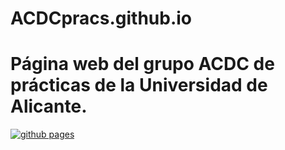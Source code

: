 # ACDCpracs.github.io
# Página web del grupo ACDC de prácticas de la Universidad de Alicante.
[![github pages](https://github.com/ACDCpracs/ACDCpracs.github.io/actions/workflows/gh-pages.yml/badge.svg?branch=main)](https://github.com/ACDCpracs/ACDCpracs.github.io/actions/workflows/gh-pages.yml)
